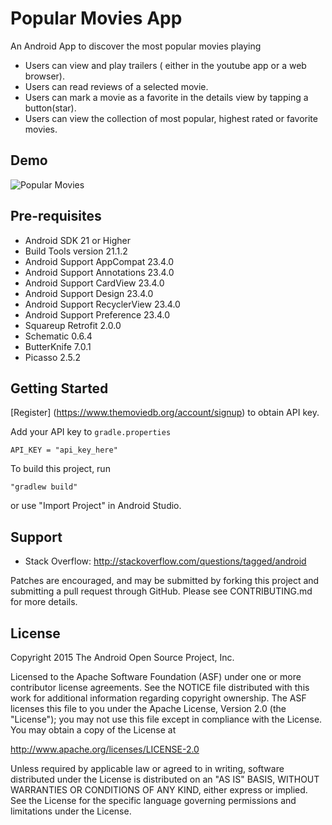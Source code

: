 Popular Movies App
==================
An Android App to discover the most popular movies playing

- Users can view and play trailers ( either in the youtube app or a web browser).
- Users can read reviews of a selected movie.
- Users can mark a movie as a favorite in the details view by tapping a button(star).
- Users can view the collection of most popular, highest rated or favorite movies.

Demo
----
![Popular Movies](https://github.com/sharecirclelabs/movie/raw/master/doc/phone.gif)

Pre-requisites
--------------
- Android SDK 21 or Higher
- Build Tools version 21.1.2
- Android Support AppCompat 23.4.0
- Android Support Annotations 23.4.0
- Android Support CardView 23.4.0
- Android Support Design 23.4.0
- Android Support RecyclerView 23.4.0
- Android Support Preference 23.4.0
- Squareup Retrofit 2.0.0
- Schematic 0.6.4
- ButterKnife 7.0.1
- Picasso 2.5.2

Getting Started
---------------

[Register] (https://www.themoviedb.org/account/signup) to obtain API key. 

Add your API key to ``` gradle.properties ```

```
API_KEY = "api_key_here"
```


To build this project, run

```
"gradlew build"
```

or use "Import Project" in Android Studio.

Support
-------

- Stack Overflow: http://stackoverflow.com/questions/tagged/android

Patches are encouraged, and may be submitted by forking this project and
submitting a pull request through GitHub. Please see CONTRIBUTING.md for more details.

License
-------
Copyright 2015 The Android Open Source Project, Inc.

Licensed to the Apache Software Foundation (ASF) under one or more contributor
license agreements.  See the NOTICE file distributed with this work for
additional information regarding copyright ownership.  The ASF licenses this
file to you under the Apache License, Version 2.0 (the "License"); you may not
use this file except in compliance with the License.  You may obtain a copy of
the License at

http://www.apache.org/licenses/LICENSE-2.0

Unless required by applicable law or agreed to in writing, software
distributed under the License is distributed on an "AS IS" BASIS, WITHOUT
WARRANTIES OR CONDITIONS OF ANY KIND, either express or implied.  See the
License for the specific language governing permissions and limitations under
the License.